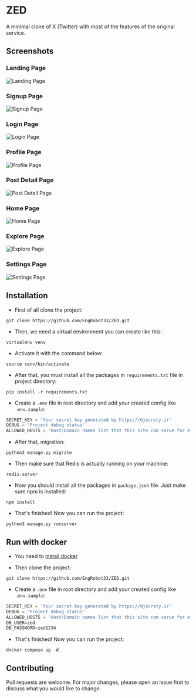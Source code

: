 # ZED

A minimal clone of X (Twitter) with most of the features of the original service.

## Screenshots

### Landing Page
![Landing Page](https://github.com/EngRobot33/ZED/blob/master/screenshots/00%20-%20Landing%20Page.png)

### Signup Page
![Signup Page](https://github.com/EngRobot33/ZED/blob/master/screenshots/01%20-%20Signup%20Page.png)

### Login Page
![Login Page](https://github.com/EngRobot33/ZED/blob/master/screenshots/02%20-%20Login%20Page.png)

### Profile Page
![Profile Page](https://github.com/EngRobot33/ZED/blob/master/screenshots/03%20-%20Profile%20Page.png)

### Post Detail Page
![Post Detail Page](https://github.com/EngRobot33/ZED/blob/master/screenshots/04%20-%20Post%20Detail%20Page.png)

### Home Page
![Home Page](https://github.com/EngRobot33/ZED/blob/master/screenshots/05%20-%20Home%20Page.png)

### Explore Page
![Explore Page](https://github.com/EngRobot33/ZED/blob/master/screenshots/06%20-%20Explore%20Page.png)

### Settings Page
![Settings Page](https://github.com/EngRobot33/ZED/blob/master/screenshots/07%20-%20Settings%20Page.png)

## Installation

* First of all clone the project:
```
git clone https://github.com/EngRobot33/ZED.git
```
* Then, we need a virtual environment you can create like this:
```
virtualenv venv
```
* Activate it with the command below:
```
source venv/bin/activate
```
* After that, you must install all the packages in `requirements.txt` file in project directory:
```
pip install -r requirements.txt
```

* Create a `.env` file in root directory and add your created config like `.env.sample`:
```python
SECRET_KEY = 'Your secret key generated by https://djecrety.ir'
DEBUG = 'Project debug status'
ALLOWED_HOSTS = 'Host/Domain names list that this site can serve for e.g ['*'] allows all hosts'
```
* After that, migration:
```
python3 manage.py migrate
```
* Then make sure that Redis is actually running on your machine:
```
redis-server
```
* Now you should install all the packages in `package.json` file. Just make sure npm is installed:
```
npm install
```
* That's finished! Now you can run the project:
```
python3 manage.py runserver
```
## Run with docker
* You need to [install docker](https://docs.docker.com/get-docker/)
  
 
  

* Then clone the project:
```
git clone https://github.com/EngRobot33/ZED.git
```
* Create a `.env` file in root directory and add your created config like `.env.sample`:
```python
SECRET_KEY = 'Your secret key generated by https://djecrety.ir'
DEBUG = 'Project debug status'
ALLOWED_HOSTS = 'Host/Domain names list that this site can serve for e.g ['*'] allows all hosts'
DB_USER=zed
DB_PASSWORD=zed1234
```

* That's finished! Now you can run the project:
```
docker compose up -d 
```

## Contributing
Pull requests are welcome. For major changes, please open an issue first to discuss what you would like to change.
